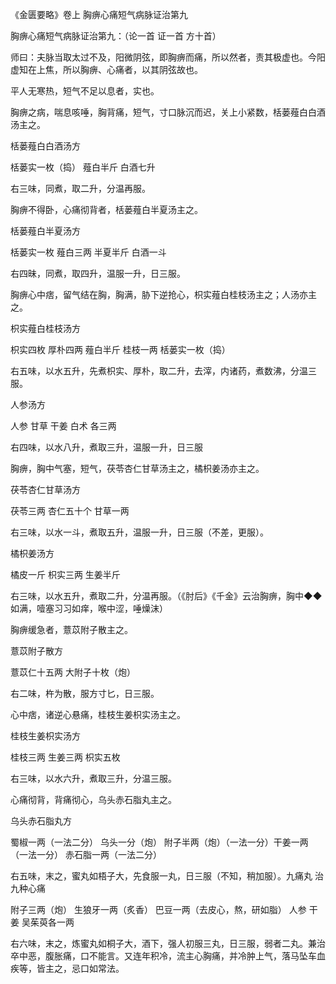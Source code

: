 《金匮要略》卷上 胸痹心痛短气病脉证治第九

胸痹心痛短气病脉证治第九：（论一首 证一首 方十首） 

师曰：夫脉当取太过不及，阳微阴弦，即胸痹而痛，所以然者，责其极虚也。今阳虚知在上焦，所以胸痹、心痛者，以其阴弦故也。

平人无寒热，短气不足以息者，实也。

胸痹之病，喘息咳唾，胸背痛，短气，寸口脉沉而迟，关上小紧数，栝蒌薤白白酒汤主之。

栝蒌薤白白酒汤方

栝蒌实一枚（捣） 薤白半斤 白酒七升

右三味，同煮，取二升，分温再服。

胸痹不得卧，心痛彻背者，栝蒌薤白半夏汤主之。

栝蒌薤白半夏汤方

栝蒌实一枚 薤白三两 半夏半斤 白酒一斗

右四昧，同煮，取四升，温服一升，日三服。

胸痹心中痞，留气结在胸，胸满，胁下逆抢心，枳实薤白桂枝汤主之；人汤亦主之。

枳实薤白桂枝汤方

枳实四枚 厚朴四两 薤白半斤 桂枝一两 栝蒌实一枚（捣）

右五味，以水五升，先煮枳实、厚朴，取二升，去滓，内诸药，煮数沸，分温三服。

人参汤方

人参 甘草 干姜 白术 各三两

右四味，以水八升，煮取三升，温服一升，日三服

胸痹，胸中气塞，短气，茯苓杏仁甘草汤主之，橘枳姜汤亦主之。

茯苓杏仁甘草汤方

茯苓三两 杏仁五十个 甘草一两

右三味，以水一斗，煮取五升，温服一升，日三服（不差，更服）。

橘枳姜汤方

橘皮一斤 枳实三两 生姜半斤

右三味，以水五升，煮取二升，分温再服。（《肘后》《千金》云治胸痹，胸中◆◆如满，噎塞习习如痒，喉中涩，唾燥沫）

胸痹缓急者，薏苡附子散主之。

薏苡附子散方

薏苡仁十五两 大附子十枚（炮）

右二味，杵为散，服方寸匕，日三服。

心中痞，诸逆心悬痛，桂枝生姜枳实汤主之。

桂枝生姜枳实汤方

桂枝三两 生姜三两 枳实五枚

右三味，以水六升，煮取三升，分温三服。

心痛彻背，背痛彻心，乌头赤石脂丸主之。

乌头赤石脂丸方

蜀椒一两（一法二分） 乌头一分（炮） 附子半两（炮）（一法一分）干姜一两（一法一分） 赤石脂一两（一法二分）

右五味，末之，蜜丸如梧子大，先食服一丸，日三服（不知，稍加服）。九痛丸 治九种心痛

附子三两（炮） 生狼牙一两（炙香） 巴豆一两（去皮心，熬，研如脂） 人参 干姜 吴茱萸各一两

右六味，末之，炼蜜丸如桐子大，酒下，强人初服三丸，日三服，弱者二丸。兼治卒中恶，腹胀痛，口不能言。又连年积冷，流主心胸痛，并冷肿上气，落马坠车血疾等，皆主之，忌口如常法。


